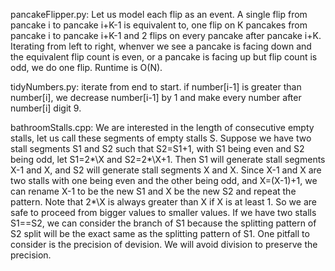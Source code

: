 pancakeFlipper.py: Let us model each flip as an event. A single flip from pancake i to pancake i+K-1 is equivalent to, one flip on K pancakes from pancake i to pancake i+K-1 and 2 flips on every pancake after pancake i+K. Iterating from left to right, whenver we see a pancake is facing down and the equivalent flip count is even, or a pancake is facing up but flip count is odd, we do one flip. Runtime is O(N).

tidyNumbers.py: iterate from end to start. if number\[i-1] is greater than number\[i], we decrease number\[i-1] by 1 and make every number after number\[i] digit 9.

bathroomStalls.cpp: We are interested in the length of consecutive empty stalls, let us call these segments of empty stalls S. Suppose we have two stall segments S1 and S2 such that S2=S1+1, with S1 being even and S2 being odd, let S1=2*\X and S2=2*\X+1. Then S1 will generate stall segments X-1 and X, and S2 will generate stall segments X and X. Since X-1 and X are two stalls with one being even and the other being odd, and X=(X-1)+1, we can rename X-1 to be the new S1 and X be the new S2 and repeat the pattern. Note that 2*\X is always greater than X if X is at least 1. So we are safe to proceed from bigger values to smaller values. If we have two stalls S1==S2, we can consider the branch of S1 because the splitting pattern of S2 split will be the exact same as the splitting pattern of S1. One pitfall to consider is the precision of devision. We will avoid division to preserve the precision.
